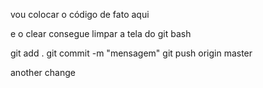 vou colocar o código de fato aqui

e o clear consegue limpar a tela do git bash

git add .
git commit -m "mensagem"
git push origin master

another change
